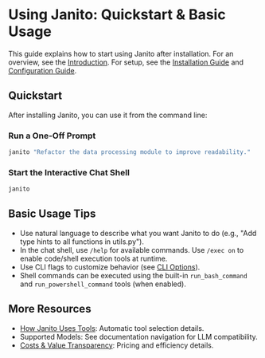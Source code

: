 # Using Janito: Quickstart & Basic Usage

This guide explains how to start using Janito after installation. For an overview, see the [Introduction](../index.md). For setup, see the [Installation Guide](installation.md) and [Configuration Guide](configuration.md).

## Quickstart

After installing Janito, you can use it from the command line:

### Run a One-Off Prompt
```bash
janito "Refactor the data processing module to improve readability."
```

### Start the Interactive Chat Shell
```bash
janito
```

## Basic Usage Tips

- Use natural language to describe what you want Janito to do (e.g., "Add type hints to all functions in utils.py").
- In the chat shell, use `/help` for available commands. Use `/exec on` to enable code/shell execution tools at runtime.
- Use CLI flags to customize behavior (see [CLI Options](../reference/cli-options.md)).
- Shell commands can be executed using the built-in `run_bash_command` and `run_powershell_command` tools (when enabled).

## More Resources

- [How Janito Uses Tools](using_tools.md): Automatic tool selection details.
- Supported Models: See documentation navigation for LLM compatibility.
- [Costs & Value Transparency](../about/costs.md): Pricing and efficiency details.
